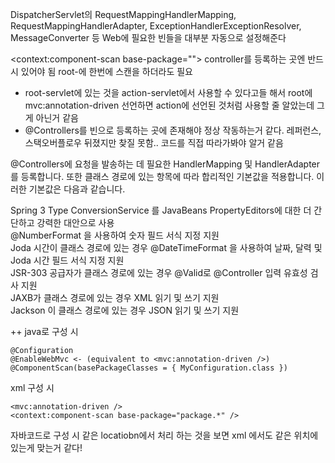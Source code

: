 DispatcherServlet의 RequestMappingHandlerMapping, RequestMappingHandlerAdapter, ExceptionHandlerExceptionResolver, MessageConverter 등 Web에 필요한 빈들을 대부분 자동으로 설정해준다

 <context:component-scan base-package="">  controller를 등록하는 곳엔 반드시 있어야 됨 root-에 한번에 스캔을 하더라도 필요    
 - root-servlet에 있는 것을 action-servlet에서 사용할 수 있다고들 해서 root에 mvc:annotation-driven 선언하면 action에 선언된 것처럼 사용할 줄 알았는데 그게 아닌거 같음   
 - @Controllers를 빈으로 등록하는 곳에 존재해야 정상 작동하는거 같다. 레퍼런스, 스택오버플로우 뒤졌지만 찾질 못함.. 코드를 직접 따라가봐야 알거 같음    
 
 


@Controllers에 요청을 발송하는 데 필요한 HandlerMapping 및 HandlerAdapter를 등록합니다. 또한 클래스 경로에 있는 항목에 따라 합리적인 기본값을 적용합니다. 이러한 기본값은 다음과 같습니다.


Spring 3 Type ConversionService 를 JavaBeans PropertyEditors에 대한 더 간단하고 강력한 대안으로 사용   
@NumberFormat 을 사용하여 숫자 필드 서식 지정 지원   
Joda 시간이 클래스 경로에 있는 경우 @DateTimeFormat 을 사용하여 날짜, 달력 및 Joda 시간 필드 서식 지정 지원   
JSR-303 공급자가 클래스 경로에 있는 경우 @Valid로 @Controller 입력 유효성 검사 지원   
JAXB가 클래스 경로에 있는 경우 XML 읽기 및 쓰기 지원    
Jackson 이 클래스 경로에 있는 경우 JSON 읽기 및 쓰기 지원   



++
java로 구성 시 
```
@Configuration
@EnableWebMvc <- (equivalent to <mvc:annotation-driven />)
@ComponentScan(basePackageClasses = { MyConfiguration.class })
```

xml 구성 시 
```
<mvc:annotation-driven />
<context:component-scan base-package="package.*" />
```
자바코드로 구성 시 같은 locatiobn에서 처리 하는 것을 보면 xml 에서도 같은 위치에 있는게 맞는거 같다!
